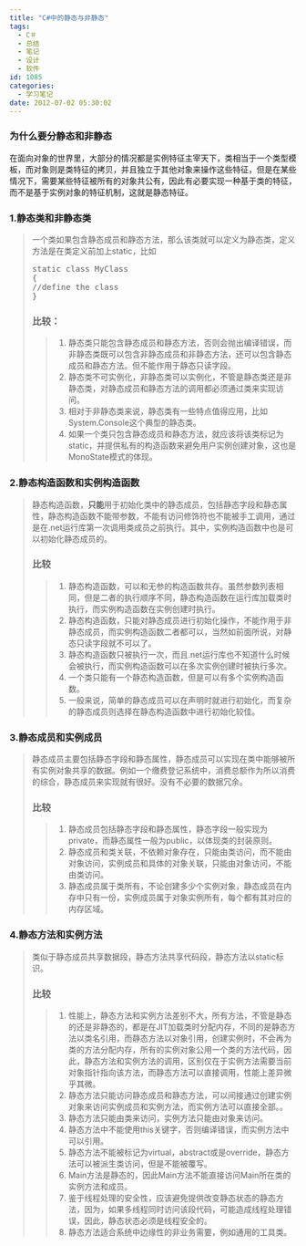 ```yaml
---
title: "C#中的静态与非静态"
tags:
  - C＃
  - 总结
  - 笔记
  - 设计
  - 软件
id: 1085
categories:
  - 学习笔记
date: 2012-07-02 05:30:02
---
```


### 为什么要分静态和非静态

在面向对象的世界里，大部分的情况都是实例特征主宰天下，类相当于一个类型模板，而对象则是类特征的拷贝，并且独立于其他对象来操作这些特征，但是在某些情况下，需要某些特征被所有的对象共公有，因此有必要实现一种基于类的特征，而不是基于实例对象的特征机制，这就是静态特征。

### 1.静态类和非静态类

> 一个类如果包含静态成员和静态方法，那么该类就可以定义为静态类，定义方法是在类定义前加上static，比如
> 
> <pre class="lang:c# decode:true " >static class MyClass
> {
> //define the class
> }</pre> 
> 
> ### 比较：
> 
> > 1.  静态类只能包含静态成员和静态方法，否则会抛出编译错误，而非静态类既可以包含非静态成员和非静态方法，还可以包含静态成员和静态方法。但不能作用于静态只读字段。
> > 2.  静态类不可实例化，非静态类可以实例化，不管是静态类还是非静态类，对静态成员和静态方法的调用都必须通过类来实现访问。
> > 3.  相对于非静态类来说，静态类有一些特点值得应用，比如System.Console这个典型的静态类。
> > 4.  如果一个类只包含静态成员和静态方法，就应该将该类标记为static，并提供私有的构造函数来避免用户实例创建对象，这也是MonoState模式的体现。

### 

### 

### 2.静态构造函数和实例构造函数

> 静态构造函数，**只能**用于初始化类中的静态成员，包括静态字段和静态属性，静态构造函数不能带参数，不能有访问修饰符也不能被手工调用，通过是在.net运行库第一次调用类成员之前执行。其中，实例构造函数中也是可以初始化静态成员的。
> 
> ### 比较
> 
> > 1.  静态构造函数，可以和无参的构造函数共存。虽然参数列表相同，但是二者的执行顺序不同，静态构造函数在运行库加载类时执行，而实例构造函数在实例创建时执行。
> > 2.  静态构造函数，只能对静态成员进行初始化操作，不能作用于非静态成员，而实例构造函数二者都可以，当然如前面所说，对静态只读字段就不可以了。
> > 3.  静态构造函数只被执行一次，而且.net运行库也不知道什么时候会被执行，而实例构造函数可以在多次实例创建时被执行多次。
> > 4.  一个类只能有一个静态构造函数，但是可以有多个实例构造函数。
> > 5.  一般来说，简单的静态成员可以在声明时就进行初始化，而复杂的静态成员则选择在静态构造函数中进行初始化较佳。

### 

### 

### 3.静态成员和实例成员

> 静态成员主要包括静态字段和静态属性，静态成员可以实现在类中能够被所有实例对象共享的数据。例如一个缴费登记系统中，消费总额作为所以消费的综合，静态成员来实现就有很好。没有不必要的数据冗余。
> 
> ### 比较
> 
> > 1.  静态成员包括静态字段和静态属性，静态字段一般实现为private，而静态属性一般为public，以体现类的封装原则。
> > 2.  静态成员和类关联，不依赖对象存在，只能由类访问，而不能由对象访问，实例成员和具体的对象关联，只能由对象访问，不能由类访问。
> > 3.  静态成员属于类所有，不论创建多少个实例对象，静态成员在内存中只有一份，实例成员属于对象实例所有，每个都有其对应的内存区域。

### 4.静态方法和实例方法

> 类似于静态成员共享数据段，静态方法共享代码段，静态方法以static标识。
> 
> ### 比较
> 
> > 1.  性能上，静态方法和实例方法差别不大，所有方法，不管是静态的还是非静态的，都是在JIT加载类时分配内存，不同的是静态方法以类名引用，而静态方法以对象引用，创建实例时，不会再为类的方法分配内存，所有的实例对象公用一个类的方法代码，因此，静态方法和实例方法的调用，区别仅在于实例方法需要当前对象指针指向该方法，而静态方法可以直接调用，性能上差异微乎其微。
> > 2.  静态方法只能访问静态成员和静态方法，可以间接通过创建实例对象来访问实例成员和实例方法，而实例方法可以直接全部。。
> > 3.  静态方法只能由类来访问，实例方法只能由对象来访问。
> > 4.  静态方法中不能使用this关键字，否则编译错误，而实例方法中可以引用。
> > 5.  静态方法不能被标记为virtual，abstract或是override，静态方法可以被派生类访问，但是不能被覆写。
> > 6.  Main方法是静态的，因此Main方法不能直接访问Main所在类的实例方法和成员。
> > 7.  鉴于线程处理的安全性，应该避免提供改变静态状态的静态方法，因为，如果多线程同时访问该段代码，可能造成线程处理错误，因此，静态状态必须是线程安全的。
> > 8.  静态方法适合系统中边缘性的非业务需要，例如通用的工具类。